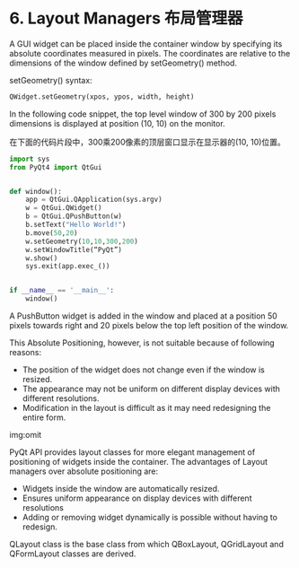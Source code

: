# 6. Layout Managers 布局管理器
A GUI widget can be placed inside the container window by specifying its absolute coordinates measured in pixels. The coordinates are relative to the dimensions of the window defined by setGeometry() method.  

setGeometry() syntax:  

```python
QWidget.setGeometry(xpos, ypos, width, height)
```

In the following code snippet, the top level window of 300 by 200 pixels dimensions is displayed at position (10, 10) on the monitor.  

在下面的代码片段中，300乘200像素的顶层窗口显示在显示器的(10, 10)位置。  

```python
import sys
from PyQt4 import QtGui


def window():
    app = QtGui.QApplication(sys.argv)
    w = QtGui.QWidget()
    b = QtGui.QPushButton(w)
    b.setText("Hello World!")
    b.move(50,20)
    w.setGeometry(10,10,300,200)
    w.setWindowTitle(“PyQt”)
    w.show()
    sys.exit(app.exec_())


if __name__ == '__main__':
    window()
```

A PushButton widget is added in the window and placed at a position 50 pixels towards right and 20 pixels below the top left position of the window.  

This Absolute Positioning, however, is not suitable because of following reasons:  

- The position of the widget does not change even if the window is resized.
- The appearance may not be uniform on different display devices with different resolutions.
- Modification in the layout is difficult as it may need redesigning the entire form.

img:omit  

PyQt API provides layout classes for more elegant management of positioning of widgets inside the container. The advantages of Layout managers over absolute positioning are:  

- Widgets inside the window are automatically resized.
- Ensures uniform appearance on display devices with different resolutions
- Adding or removing widget dynamically is possible without having to redesign.

QLayout class is the base class from which QBoxLayout, QGridLayout and QFormLayout classes are derived.  

